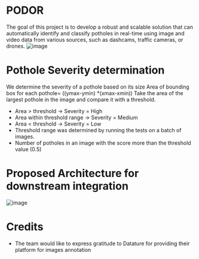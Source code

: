 # PODOR
The goal of this project is to develop a robust and scalable solution that can automatically identify and classify potholes in real-time using image and video data from various sources, such as dashcams, traffic cameras, or drones.
![image](https://github.com/tschia94/PODOR/assets/139099352/07e5f517-ec30-4ec9-a41e-edd2d6d3a564)
# Pothole Severity determination
We determine the severity of a pothole based on its size
Area of bounding box for each pothole= ((ymax-ymin) *(xmax-xmin))
Take the area of the largest pothole in the image and compare it with a threshold. 
- Area > threshold -> Severity = High
- Area within threshold range -> Severity = Medium
- Area < threshold -> Severity = Low
- Threshold range was determined by running the tests on a batch of images.
- Number of potholes in an image with the score more than the threshold value (0.5)
# Proposed Architecture for downstream integration
![image](https://github.com/tschia94/PODOR/assets/139099352/9df73564-cebf-4a1a-8f4a-769bedd15757)
# Credits
- The team would like to express gratitude to Datature for providing their platform for images annotation
